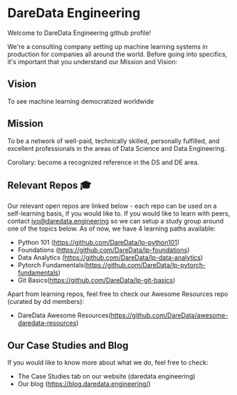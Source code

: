 # DareData Engineering

Welcome to DareData Engineering github profile!

We're a consulting company setting up machine learning systems in production for companies all around the world. Before going into specifics, it's important that you understand our Mission and Vision: 

## Vision
To see machine learning democratized worldwide

## Mission
To be a network of well-paid, technically skilled, personally fulfilled, and excellent professionals in the areas of Data Science and Data Engineering. 

Corollary: become a recognized reference in the DS and DE area.

## Relevant Repos 🎓

Our relevant open repos are linked below - each repo can be used on a self-learning basis, if you would like to. If you would like to learn with peers, contact ivo@daredata.engineering so we can setup a study group around one of the topics below. As of now, we have 4 learning paths available: 

* Python 101 (https://github.com/DareData/lp-python101)
* Foundations (https://github.com/DareData/lp-foundations)
* Data Analytics (https://github.com/DareData/lp-data-analytics)
* Pytorch Fundamentals(https://github.com/DareData/lp-pytorch-fundamentals)
* Git Basics(https://github.com/DareData/lp-git-basics)

Apart from learning repos, feel free to check our Awesome Resources repo (curated by dd members):
* DareData Awesome Resources(https://github.com/DareData/awesome-daredata-resources)

## Our Case Studies and Blog

If you would like to know more about what we do, feel free to check: 
* The Case Studies tab on our website (daredata.engineering)
* Our blog (https://blog.daredata.engineering/)
